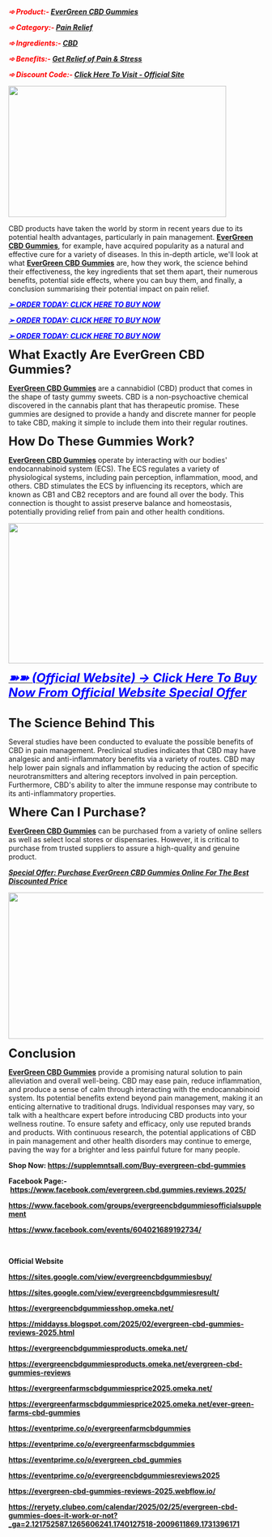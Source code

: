 <p><em><span style="color: #ff0000;"><strong>➾</strong><strong>&nbsp;Product:-&nbsp;<a href="https://supplemntsall.com/Buy-evergreen-cbd-gummies" target="_blank" rel="nofollow" data-saferedirecturl="https://www.google.com/url?hl=en-US&amp;q=https://supplementfits.com/get-caevergreen-cbd-gummies&amp;source=gmail&amp;ust=1740206345325000&amp;usg=AOvVaw2Pu3YELKf-YGb3dtDW8b09">EverGreen CBD Gummies</a></strong></span></em></p>
<p><em><span style="color: #ff0000;"><strong>➾</strong><strong>&nbsp;Category:-&nbsp;<a href="https://eventprime.co/o/evergreen_cbd_gummies" target="_blank" rel="nofollow noopener" data-saferedirecturl="https://www.google.com/url?hl=en-US&amp;q=https://supplementfits.com/get-caevergreen-cbd-gummies&amp;source=gmail&amp;ust=1740206345325000&amp;usg=AOvVaw2Pu3YELKf-YGb3dtDW8b09">Pain Relief</a></strong></span></em></p>
<p><em><span style="color: #ff0000;"><strong>➾</strong><strong>&nbsp;Ingredients:-&nbsp;<a href="https://supplemntsall.com/Buy-evergreen-cbd-gummies" target="_blank" rel="nofollow noopener" data-saferedirecturl="https://www.google.com/url?hl=en-US&amp;q=https://supplementfits.com/get-caevergreen-cbd-gummies&amp;source=gmail&amp;ust=1740206345325000&amp;usg=AOvVaw2Pu3YELKf-YGb3dtDW8b09">CBD</a></strong></span></em></p>
<p><em><span style="color: #ff0000;"><strong>➾</strong><strong>&nbsp;Benefits:-&nbsp;<a href="https://eventprime.co/o/evergreen_cbd_gummies" target="_blank" rel="nofollow noopener" data-saferedirecturl="https://www.google.com/url?hl=en-US&amp;q=https://supplementfits.com/get-caevergreen-cbd-gummies&amp;source=gmail&amp;ust=1740206345325000&amp;usg=AOvVaw2Pu3YELKf-YGb3dtDW8b09">Get Relief of Pain &amp; Stress</a></strong></span></em></p>
<p><em><span style="color: #ff0000;"><strong>➾</strong><strong>&nbsp;Discount Code:-&nbsp;<a href="https://supplemntsall.com/Buy-evergreen-cbd-gummies" target="_blank" rel="nofollow noopener" data-saferedirecturl="https://www.google.com/url?hl=en-US&amp;q=https://supplementfits.com/get-caevergreen-cbd-gummies&amp;source=gmail&amp;ust=1740206345325000&amp;usg=AOvVaw2Pu3YELKf-YGb3dtDW8b09">Click Here To Visit - Official Site</a></strong></span></em></p>
<p><em><span style="color: #ff0000;"><strong><a href="https://supplemntsall.com/Buy-evergreen-cbd-gummies" target="_blank" rel="nofollow" data-saferedirecturl="https://www.google.com/url?hl=en-US&amp;q=https://supplementfits.com/get-caevergreen-cbd-gummies&amp;source=gmail&amp;ust=1740206345325000&amp;usg=AOvVaw2Pu3YELKf-YGb3dtDW8b09"><img src="https://ci6.googleusercontent.com/proxy/ismby2Ao4SH12BgLR9A4KLh6G32lFs71uKZhEvMa39DN5H_12x5u6LoV8egeygIvBiJd4D1Kw8zUQBdhyqUsPhxLNxUdOwHB-_5RbTTmkTqKVAGDmEI1f4GUyATNxaGyLGAFDmsxa62-9g=s0-d-e1-ft#https://thefitnessusa.com/wp-content/uploads/2023/07/EverGreen-CBD-Gummies-1024x616.png" alt="" width="430" height="259" data-iml="7340.100000000093" /></a></strong></span></em></p>
<p>CBD products have taken the world by storm in recent years due to its potential health advantages, particularly in pain management.&nbsp;<strong><a href="https://eventprime.co/o/evergreen_cbd_gummies">EverGreen CBD Gummies</a></strong>, for example, have acquired popularity as a natural and effective cure for a variety of diseases. In this in-depth article, we'll look at what&nbsp;<strong><a href="https://eventprime.co/o/evergreen_cbd_gummies">EverGreen CBD Gummies</a></strong>&nbsp;are, how they work, the science behind their effectiveness, the key ingredients that set them apart, their numerous benefits, potential side effects, where you can buy them, and finally, a conclusion summarising their potential impact on pain relief.</p>
<p><a href="https://eventprime.co/o/evergreen_cbd_gummies"><em><span style="color: #0000ff;"><strong>➢&nbsp;ORDER TODAY: CLICK HERE TO BUY NOW</strong></span></em></a></p>
<p><a href="https://eventprime.co/o/evergreen_cbd_gummies"><em><strong><span style="color: #0000ff;">➢&nbsp;ORDER TODAY: CLICK HERE TO BUY NOW</span></strong></em></a></p>
<p><a href="https://eventprime.co/o/evergreen_cbd_gummies"><em><strong><span style="color: #0000ff;">➢ ORDER TODAY: CLICK HERE TO BUY NOW</span></strong></em></a></p>
<p><strong><span style="font-size: x-large;">What Exactly Are EverGreen CBD Gummies?</span></strong></p>
<p><a href="https://www.facebook.com/evergreen.cbd.gummies.reviews.2025/" target="_blank" rel="nofollow" data-saferedirecturl="https://www.google.com/url?hl=en-US&amp;q=https://evergreencbdgummydiet.contently.com/&amp;source=gmail&amp;ust=1740206345325000&amp;usg=AOvVaw0PSpFdnhuXNoip1sJTca29"><strong>EverGreen CBD Gummies</strong></a>&nbsp;are a cannabidiol (CBD) product that comes in the shape of tasty gummy sweets. CBD is a non-psychoactive chemical discovered in the cannabis plant that has therapeutic promise. These gummies are designed to provide a handy and discrete manner for people to take CBD, making it simple to include them into their regular routines.</p>
<p><strong><span style="font-size: x-large;">How Do These Gummies Work?</span></strong></p>
<p><a href="https://www.facebook.com/evergreen.cbd.gummies.reviews.2025/" target="_blank" rel="nofollow" data-saferedirecturl="https://www.google.com/url?hl=en-US&amp;q=https://supplementfits.com/get-caevergreen-cbd-gummies&amp;source=gmail&amp;ust=1740206345326000&amp;usg=AOvVaw07obZBQKuHiXnydcvBb0H7"><strong>EverGreen CBD Gummies</strong></a>&nbsp;operate by interacting with our bodies' endocannabinoid system (ECS). The ECS regulates a variety of physiological systems, including pain perception, inflammation, mood, and others. CBD stimulates the ECS by influencing its receptors, which are known as CB1 and CB2 receptors and are found all over the body. This connection is thought to assist preserve balance and homeostasis, potentially providing relief from pain and other health conditions.</p>
<p><a href="https://supplemntsall.com/Buy-evergreen-cbd-gummies" target="_blank" rel="nofollow" data-saferedirecturl="https://www.google.com/url?hl=en-US&amp;q=https://supplementfits.com/get-caevergreen-cbd-gummies&amp;source=gmail&amp;ust=1740206345326000&amp;usg=AOvVaw07obZBQKuHiXnydcvBb0H7"><img src="https://ci5.googleusercontent.com/proxy/RdvyuWlG3iAszHNqDDqEY34f_q8BAIGl0OiarbpcpGOIq6KsEyOk4LlDveKMIgTmW2tG7DFZe2GwQfKp3Psi8iV25Hlf6epQdiTSTHxin0gJ6MX_WUncN52wAPdqyK-WLFpjavBOIKofAHsy=s0-d-e1-ft#https://thefitnessusa.com/wp-content/uploads/2023/07/EverGreen-CBD-Gummies-5-1024x562.png" alt="" width="505" height="277" data-iml="6911.600000000093" /></a></p>
<p><a href="https://www.facebook.com/evergreen.cbd.gummies.reviews.2025/" target="_blank" rel="nofollow" data-saferedirecturl="https://www.google.com/url?hl=en-US&amp;q=https://supplementfits.com/get-caevergreen-cbd-gummies&amp;source=gmail&amp;ust=1740206345326000&amp;usg=AOvVaw07obZBQKuHiXnydcvBb0H7"><em><strong><span style="color: #0000ff; font-size: x-large;">➽➽ (Official Website) &rarr; Click Here To Buy Now From Official Website Special Offer</span></strong></em></a></p>
<div><strong>&nbsp;</strong></div>
<div><strong><span style="font-size: x-large;">The Science Behind This</span></strong>
<p>Several studies have been conducted to evaluate the possible benefits of CBD in pain management. Preclinical studies indicates that CBD may have analgesic and anti-inflammatory benefits via a variety of routes. CBD may help lower pain signals and inflammation by reducing the action of specific neurotransmitters and altering receptors involved in pain perception. Furthermore, CBD's ability to alter the immune response may contribute to its anti-inflammatory properties.</p>
<p><strong><span style="font-size: x-large;">Where Can I Purchase?</span></strong></p>
<p><a href="https://evergreencbdgummiesproducts.omeka.net/evergreen-cbd-gummies-reviews" target="_blank" rel="nofollow" data-saferedirecturl="https://www.google.com/url?hl=en-US&amp;q=https://supplementfits.com/get-caevergreen-cbd-gummies&amp;source=gmail&amp;ust=1740206345326000&amp;usg=AOvVaw07obZBQKuHiXnydcvBb0H7"><strong>EverGreen CBD Gummies</strong></a>&nbsp;can be purchased from a variety of online sellers as well as select local stores or dispensaries. However, it is critical to purchase from trusted suppliers to assure a high-quality and genuine product.</p>
<p><a href="https://evergreencbdgummiesproducts.omeka.net/evergreen-cbd-gummies-reviews" target="_blank" rel="nofollow" data-saferedirecturl="https://www.google.com/url?hl=en-US&amp;q=https://supplementfits.com/get-caevergreen-cbd-gummies&amp;source=gmail&amp;ust=1740206345326000&amp;usg=AOvVaw07obZBQKuHiXnydcvBb0H7"><strong><em>Special Offer: Purchase EverGreen CBD Gummies Online For The Best Discounted Price</em></strong></a></p>
<p><a href="https://supplemntsall.com/Buy-evergreen-cbd-gummies" target="_blank" rel="nofollow" data-saferedirecturl="https://www.google.com/url?hl=en-US&amp;q=https://supplementfits.com/get-caevergreen-cbd-gummies&amp;source=gmail&amp;ust=1740206345326000&amp;usg=AOvVaw07obZBQKuHiXnydcvBb0H7"><img src="https://ci3.googleusercontent.com/proxy/ZNwXfe7RzLJX7C5ldkTl5T72m6EFlaefNqR_3PDPQGx3tsE6Z-VNg1809bpIpCkuI4cBdVyt70VZzhH18tRqoppbZnSroCfFz2c9dP-MBUz9Lk01yHqCElitlcpnR4IGIEeJ0D2KcMK5Z_mt=s0-d-e1-ft#https://thefitnessusa.com/wp-content/uploads/2023/07/EverGreen-CBD-Gummies-4-1024x581.png" alt="" width="509" height="289" data-iml="7560.300000000279" /></a></p>
<p><strong><span style="font-size: x-large;">Conclusion</span></strong></p>
<p><a href="https://evergreencbdgummiesproducts.omeka.net/evergreen-cbd-gummies-reviews" target="_blank" rel="nofollow" data-saferedirecturl="https://www.google.com/url?hl=en-US&amp;q=https://evergreencbdgummiespainrelief.blogspot.com/2023/07/evergreen-cbd-gummies-unwind-and.html&amp;source=gmail&amp;ust=1740206345326000&amp;usg=AOvVaw27FeQJiqgfbO9CUnh32ClP"><strong>EverGreen CBD Gummies</strong></a>&nbsp;provide a promising natural solution to pain alleviation and overall well-being. CBD may ease pain, reduce inflammation, and produce a sense of calm through interacting with the endocannabinoid system. Its potential benefits extend beyond pain management, making it an enticing alternative to traditional drugs. Individual responses may vary, so talk with a healthcare expert before introducing CBD products into your wellness routine. To ensure safety and efficacy, only use reputed brands and products. With continuous research, the potential applications of CBD in pain management and other health disorders may continue to emerge, paving the way for a brighter and less painful future for many people.</p>
<p><strong>Shop Now:&nbsp;<a href="https://supplemntsall.com/Buy-evergreen-cbd-gummies">https://supplemntsall.com/Buy-evergreen-cbd-gummies</a>&nbsp;</strong></p>
<p><strong>Facebook Page:-&nbsp;<a href="https://www.facebook.com/evergreen.cbd.gummies.reviews.2025/">https://www.facebook.com/evergreen.cbd.gummies.reviews.2025/</a>&nbsp;</strong></p>
<p><strong><a href="https://www.facebook.com/groups/evergreencbdgummiesofficialsupplement">https://www.facebook.com/groups/evergreencbdgummiesofficialsupplement</a>&nbsp;&nbsp;</strong></p>
<p><strong><a href="https://www.facebook.com/events/604021689192734/">https://www.facebook.com/events/604021689192734/</a>&nbsp;&nbsp;</strong></p>
<p>&nbsp;</p>
<p><strong>Official Website</strong></p>
<p><strong><a href="https://sites.google.com/view/evergreencbdgummiesbuy/">https://sites.google.com/view/evergreencbdgummiesbuy/</a>&nbsp;</strong></p>
<p><strong><a href="https://sites.google.com/view/evergreencbdgummiesresult/">https://sites.google.com/view/evergreencbdgummiesresult/</a>&nbsp;</strong></p>
<p><strong><a href="https://evergreencbdgummiesshop.omeka.net/">https://evergreencbdgummiesshop.omeka.net/</a>&nbsp;</strong></p>
<p><strong><a href="https://middayss.blogspot.com/2025/02/evergreen-cbd-gummies-reviews-2025.html">https://middayss.blogspot.com/2025/02/evergreen-cbd-gummies-reviews-2025.html</a>&nbsp;</strong></p>
<p><strong><a class="in-cell-link" href="https://evergreencbdgummiesproducts.omeka.net/" target="_blank">https://evergreencbdgummiesproducts.omeka.net/</a>&nbsp;&nbsp;</strong></p>
<p><strong><a class="in-cell-link" href="https://evergreencbdgummiesproducts.omeka.net/evergreen-cbd-gummies-reviews" target="_blank">https://evergreencbdgummiesproducts.omeka.net/evergreen-cbd-gummies-reviews</a>&nbsp;&nbsp;</strong></p>
<p><strong><a href="https://evergreenfarmscbdgummiesprice2025.omeka.net/">https://evergreenfarmscbdgummiesprice2025.omeka.net/</a>&nbsp;</strong></p>
<p><strong><a href="https://evergreenfarmscbdgummiesprice2025.omeka.net/ever-green-farms-cbd-gummies">https://evergreenfarmscbdgummiesprice2025.omeka.net/ever-green-farms-cbd-gummies</a>&nbsp;</strong></p>
<p><strong><a href="https://eventprime.co/o/evergreenfarmcbdgummies">https://eventprime.co/o/evergreenfarmcbdgummies</a>&nbsp;</strong></p>
<p><strong><a href="https://eventprime.co/o/evergreenfarmscbdgummies">https://eventprime.co/o/evergreenfarmscbdgummies</a>&nbsp;</strong></p>
<p><strong><a href="https://eventprime.co/o/evergreen_cbd_gummies">https://eventprime.co/o/evergreen_cbd_gummies</a>&nbsp;</strong></p>
<p><strong><a href="https://eventprime.co/o/evergreencbdgummiesreviews2025">https://eventprime.co/o/evergreencbdgummiesreviews2025</a>&nbsp;</strong></p>
<p><strong><a href="https://evergreen-cbd-gummies-reviews-2025.webflow.io/">https://evergreen-cbd-gummies-reviews-2025.webflow.io/</a>&nbsp;&nbsp;</strong></p>
<p><strong><a href="https://reryety.clubeo.com/calendar/2025/02/25/evergreen-cbd-gummies-does-it-work-or-not?_ga=2.121752587.1265606241.1740127518-2009611869.1731396171">https://reryety.clubeo.com/calendar/2025/02/25/evergreen-cbd-gummies-does-it-work-or-not?_ga=2.121752587.1265606241.1740127518-2009611869.1731396171</a>&nbsp;&nbsp;</strong></p>
<p>&nbsp;</p>
</div>
